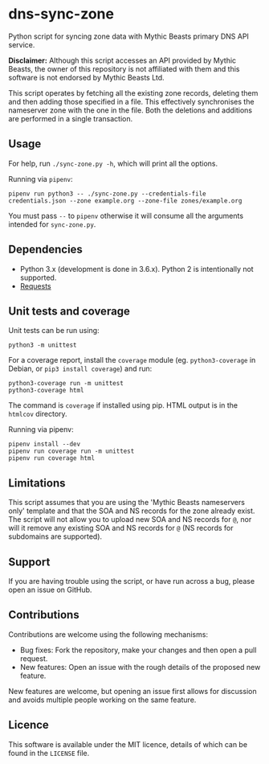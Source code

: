 # dns-sync-zone

Python script for syncing zone data with Mythic Beasts primary DNS API service.

**Disclaimer:** Although this script accesses an API provided by Mythic Beasts,
the owner of this repository is not affiliated with them and this software is
not endorsed by Mythic Beasts Ltd.

This script operates by fetching all the existing zone records, deleting them
and then adding those specified in a file. This effectively synchronises the
nameserver zone with the one in the file. Both the deletions and additions are
performed in a single transaction.

## Usage

For help, run `./sync-zone.py -h`, which will print all the options.

Running via `pipenv`:

```
pipenv run python3 -- ./sync-zone.py --credentials-file credentials.json --zone example.org --zone-file zones/example.org
```

You must pass `--` to `pipenv` otherwise it will consume all the arguments
intended for `sync-zone.py`.

## Dependencies

 * Python 3.x (development is done in 3.6.x). Python 2 is intentionally not supported.
 * [Requests](https://requests.readthedocs.io)

## Unit tests and coverage

Unit tests can be run using:

```
python3 -m unittest
```

For a coverage report, install the `coverage` module
(eg. `python3-coverage` in Debian, or `pip3 install coverage`) and
run:

```
python3-coverage run -m unittest
python3-coverage html
```

The command is `coverage` if installed using pip.  HTML output is in
the `htmlcov` directory.

Running via pipenv:

```
pipenv install --dev
pipenv run coverage run -m unittest
pipenv run coverage html
```

## Limitations

This script assumes that you are using the 'Mythic Beasts nameservers only'
template and that the SOA and NS records for the zone already exist. The script
will not allow you to upload new SOA and NS records for `@`, nor will it remove any
existing SOA and NS records for `@` (NS records for subdomains are supported).

## Support

If you are having trouble using the script, or have run across a bug, please open
an issue on GitHub.

## Contributions

Contributions are welcome using the following mechanisms:

 * Bug fixes: Fork the repository, make your changes and then open a pull request.
 * New features: Open an issue with the rough details of the proposed new feature.

New features are welcome, but opening an issue first allows for discussion and
avoids multiple people working on the same feature.

## Licence

This software is available under the MIT licence, details of which can be found
in the `LICENSE` file.
